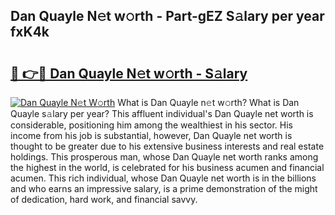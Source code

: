 ## Dan Quayle N𝚎t w𝚘rth - Part-gEZ S𝚊lary per year fxK4k

# <h2><a href="http://gc15doe.nevu.top/?p=Dan+Quayle">🔗 👉🔴 Dan Quayle N𝚎t w𝚘rth - S𝚊lary</a></h2>

[![Dan Quayle N𝚎t W𝚘rth](https://i.imgur.com/Oavwk0R.jpeg)](http://gc15doe.nevu.top/?p=Dan+Quayle)
What is Dan Quayle n𝚎t w𝚘rth? What is Dan Quayle s𝚊lary per year?
This affluent individual's Dan Quayle net worth is considerable, positioning him among the wealthiest in his sector. His income from his job is substantial, however, Dan Quayle net worth is thought to be greater due to his extensive business interests and real estate holdings. This prosperous man, whose Dan Quayle net worth ranks among the highest in the world, is celebrated for his business acumen and financial acumen. This rich individual, whose Dan Quayle net worth is in the billions and who earns an impressive salary, is a prime demonstration of the might of dedication, hard work, and financial savvy.
